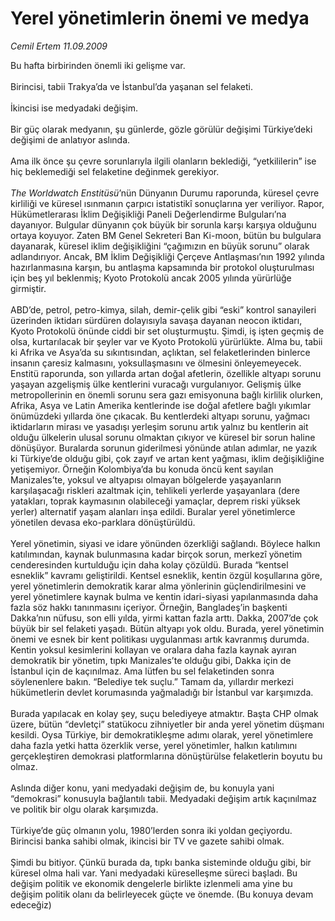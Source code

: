 # Yerel yönetimlerin önemi ve medya

*Cemil Ertem 11.09.2009*

<div class="taraf_structure_2col_1zq">
<div class="margen_n">



 <p>Bu hafta birbirinden önemli iki gelişme var. <br/><br/>Birincisi, tabii Trakya’da ve İstanbul’da yaşanan sel felaketi. <br/><br/>İkincisi ise medyadaki değişim. <br/><br/>Bir güç olarak medyanın, şu günlerde, gözle görülür değişimi Türkiye’deki değişimi de anlatıyor aslında. <br/><br/>Ama ilk önce şu çevre sorunlarıyla ilgili olanların beklediği, “yetkililerin” ise hiç beklemediği sel felaketine değinmek gerekiyor. <i><br/><br/>The Worldwatch Enstitüsü</i>’nün Dünyanın Durumu raporunda, küresel çevre kirliliği ve küresel ısınmanın çarpıcı istatistikî sonuçlarına yer veriliyor. Rapor, Hükümetlerarası İklim Değişikliği Paneli Değerlendirme Bulguları’na dayanıyor. Bulgular dünyanın çok büyük bir sorunla karşı karşıya olduğunu ortaya koyuyor. Zaten BM Genel Sekreteri Ban Ki-moon, bütün bu bulgulara dayanarak, küresel iklim değişikliğini “çağımızın en büyük sorunu” olarak adlandırıyor. Ancak, BM İklim Değişikliği Çerçeve Antlaşması’nın 1992 yılında hazırlanmasına karşın, bu antlaşma kapsamında bir protokol oluşturulması için beş yıl beklenmiş; Kyoto Protokolü ancak 2005 yılında yürürlüğe girmiştir.<br/><br/>ABD’de, petrol, petro-kimya, silah, demir-çelik gibi “eski” kontrol sanayileri üzerinden iktidarı sürdüren dolayısıyla savaşa dayanan neocon iktidarı, Kyoto Protokolü önünde ciddi bir set oluşturmuştu. Şimdi, iş işten geçmiş de olsa, kurtarılacak bir şeyler var ve Kyoto Protokolü yürürlükte. Alma bu, tabii ki Afrika ve Asya’da su sıkıntısından, açlıktan, sel felaketlerinden binlerce insanın çaresiz kalmasını, yoksullaşmasını ve ölmesini önleyemeyecek. Enstitü raporunda, son yıllarda artan doğal afetlerin, özellikle altyapı sorunu yaşayan azgelişmiş ülke kentlerini vuracağı vurgulanıyor. Gelişmiş ülke metropollerinin en önemli sorunu sera gazı emisyonuna bağlı kirlilik olurken, Afrika, Asya ve Latin Amerika kentlerinde ise doğal afetlere bağlı yıkımlar önümüzdeki yıllarda öne çıkacak. Bu kentlerdeki altyapı sorunu, yağmacı iktidarların mirası ve yasadışı yerleşim sorunu artık yalnız bu kentlerin ait olduğu ülkelerin ulusal sorunu olmaktan çıkıyor ve küresel bir sorun haline dönüşüyor. Buralarda sorunun giderilmesi yönünde atılan adımlar, ne yazık ki Türkiye’de olduğu gibi, çok zayıf ve artan kent yağması, iklim değişikliğine yetişemiyor. Örneğin Kolombiya’da bu konuda öncü kent sayılan Manizales’te, yoksul ve altyapısı olmayan bölgelerde yaşayanların karşılaşacağı riskleri azaltmak için, tehlikeli yerlerde yaşayanlara (dere yatakları, toprak kaymasının olabileceği yamaçlar, deprem riski yüksek yerler) alternatif yaşam alanları inşa edildi. Buralar yerel yönetimlerce yönetilen devasa eko-parklara dönüştürüldü. <br/><br/>Yerel yönetimin, siyasi ve idare yönünden özerkliği sağlandı. Böylece halkın katılımından, kaynak bulunmasına kadar birçok sorun, merkezî yönetim cenderesinden kurtulduğu için daha kolay çözüldü. Burada “kentsel esneklik” kavramı geliştirildi. Kentsel esneklik, kentin özgül koşullarına göre, yerel yönetimlerin demokratik karar alma yönlerinin güçlendirilmesini ve yerel yönetimlere kaynak bulma ve kentin idari-siyasi yapılanmasında daha fazla söz hakkı tanınmasını içeriyor. Örneğin, Bangladeş’in başkenti Dakka’nın nüfusu, son elli yılda, yirmi kattan fazla arttı. Dakka, 2007’de çok büyük bir sel felaketi yaşadı. Bütün altyapı yok oldu. Burada, yerel yönetimin önemi ve esnek bir kent politikası uygulanması artık kavranmış durumda. Kentin yoksul kesimlerini kollayan ve oralara daha fazla kaynak ayıran demokratik bir yönetim, tıpkı Manizales’te olduğu gibi, Dakka için de İstanbul için de kaçınılmaz. Ama lütfen bu sel felaketinden sonra söylenenlere bakın. “Belediye tek suçlu.” Tamam da, yıllardır merkezi hükümetlerin devlet korumasında yağmaladığı bir İstanbul var karşımızda. <br/><br/>Burada yapılacak en kolay şey, suçu belediyeye atmaktır. Başta CHP olmak üzere, bütün “devletçi” statükocu zihniyetler bir anda yerel yönetim düşmanı kesildi. Oysa Türkiye, bir demokratikleşme adımı olarak, yerel yönetimlere daha fazla yetki hatta özerklik verse, yerel yönetimler, halkın katılımını gerçekleştiren demokrasi platformlarına dönüştürülse felaketlerin boyutu bu olmaz. <br/><br/>Aslında diğer konu, yani medyadaki değişim de, bu konuyla yani “demokrasi” konusuyla bağlantılı tabii. Medyadaki değişim artık kaçınılmaz ve politik bir olgu olarak karşımızda. <br/><br/>Türkiye’de güç olmanın yolu, 1980’lerden sonra iki yoldan geçiyordu. Birincisi banka sahibi olmak, ikincisi bir TV ve gazete sahibi olmak. <br/><br/>Şimdi bu bitiyor. Çünkü burada da, tıpkı banka sisteminde olduğu gibi, bir küresel olma hali var. Yani medyadaki küreselleşme süreci başladı. Bu değişim politik ve ekonomik dengelerle birlikte izlenmeli ama yine bu değişim politik olanı da belirleyecek güçte ve önemde. (Bu konuya devam edeceğiz)</p>
<br/>
<br/>
<br/>



<br/>


<div id="taraf_not">
</div>

</div>


</div>
